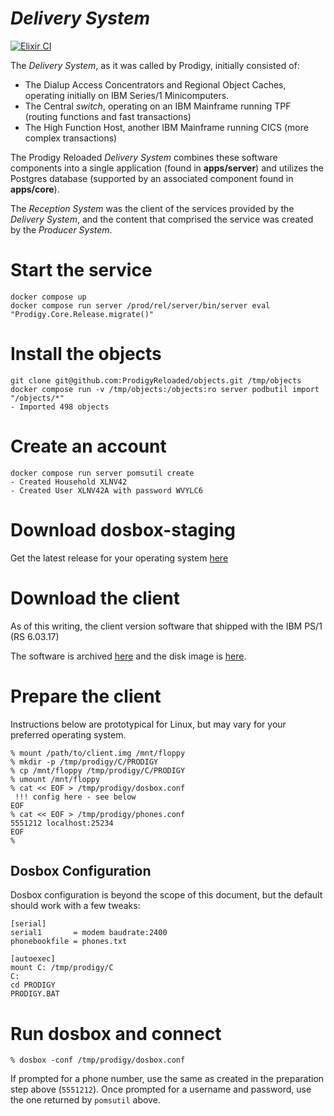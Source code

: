 # _Delivery System_

[![Elixir CI](https://github.com/ProdigyReloaded/delivery-system/actions/workflows/elixir.yml/badge.svg)](https://github.com/ProdigyReloaded/delivery-system/actions/workflows/elixir.yml)

The _Delivery System_, as it was called by Prodigy, initially consisted of:
* The Dialup Access Concentrators and Regional Object Caches, operating initially on IBM Series/1 Minicomputers.
* The Central _switch_, operating on an IBM Mainframe running TPF (routing functions and fast transactions)
* The High Function Host, another IBM Mainframe running CICS (more complex transactions)

The Prodigy Reloaded _Delivery System_ combines these software components into a single application
(found in **apps/server**) and utilizes the Postgres database (supported by an associated component found in 
**apps/core**).

The _Reception System_ was the client of the services provided by the _Delivery System_, and the content that comprised
the service was created by the _Producer System_.

# Start the service
```
docker compose up
docker compose run server /prod/rel/server/bin/server eval "Prodigy.Core.Release.migrate()"
```

# Install the objects
```
git clone git@github.com:ProdigyReloaded/objects.git /tmp/objects
docker compose run -v /tmp/objects:/objects:ro server podbutil import "/objects/*"
- Imported 498 objects
```

# Create an account 

```
docker compose run server pomsutil create
- Created Household XLNV42
- Created User XLNV42A with password WVYLC6
```

# Download dosbox-staging

Get the latest release for your operating system [here](https://dosbox-staging.github.io)

# Download the client

As of this writing, the client version software that shipped with the IBM PS/1 (RS 6.03.17)

The software is archived [here](https://archive.org/details/ibm-ps-1-users-club-and-prodigy-software-1990) and
the disk image is [here](https://archive.org/download/ibm-ps-1-users-club-and-prodigy-software-1990/IBM%20PS1%20Users%27%20Club%20and%20PRODIGY%20Software%20%281990%29.img).

# Prepare the client

Instructions below are prototypical for Linux, but may vary for your preferred operating system.

```
% mount /path/to/client.img /mnt/floppy
% mkdir -p /tmp/prodigy/C/PRODIGY
% cp /mnt/floppy /tmp/prodigy/C/PRODIGY
% umount /mnt/floppy
% cat << EOF > /tmp/prodigy/dosbox.conf
 !!! config here - see below
EOF
% cat << EOF > /tmp/prodigy/phones.conf
5551212 localhost:25234
EOF
%
```

## Dosbox Configuration

Dosbox configuration is beyond the scope of this document, but the default should work with a few tweaks:
```
[serial]
serial1       = modem baudrate:2400
phonebookfile = phones.txt

[autoexec]
mount C: /tmp/prodigy/C
C:
cd PRODIGY
PRODIGY.BAT
```


# Run dosbox and connect
```
% dosbox -conf /tmp/prodigy/dosbox.conf
```

If prompted for a phone number, use the same as created in the preparation step above (`5551212`).
Once prompted for a username and password, use the one returned by `pomsutil` above.
